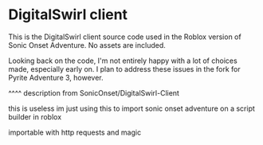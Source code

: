 # DigitalSwirl client
This is the DigitalSwirl client source code used in the Roblox version of Sonic Onset Adventure. No assets are included.

Looking back on the code, I'm not entirely happy with a lot of choices made, especially early on. I plan to address these issues in the fork for Pyrite Adventure 3, however.

^^^^ description from SonicOnset/DigitalSwirl-Client

this is useless im just using this to import sonic onset adventure on a script builder in roblox


importable with http requests and magic
